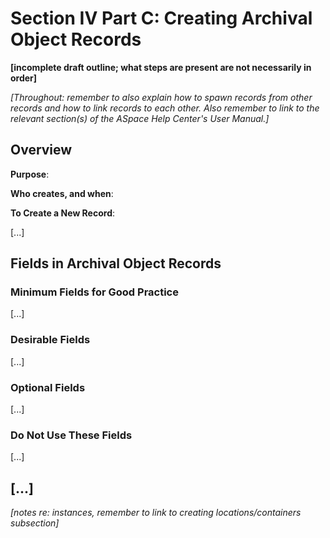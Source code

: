 # Section IV Part C: Creating Archival Object Records

**[incomplete draft outline; what steps are present are not necessarily in order]**

*[Throughout: remember to also explain how to spawn records from other records and how to link records to each other. Also remember to link to the relevant section(s) of the ASpace Help Center's User Manual.]*

## Overview

**Purpose**:

**Who creates, and when**:

**To Create a New Record**:

[...]

## Fields in Archival Object Records

### Minimum Fields for Good Practice

[...]

### Desirable Fields

[...]

### Optional Fields

[...]

### Do Not Use These Fields

[...]

## [...]

*[notes re: instances, remember to link to creating locations/containers subsection]*
